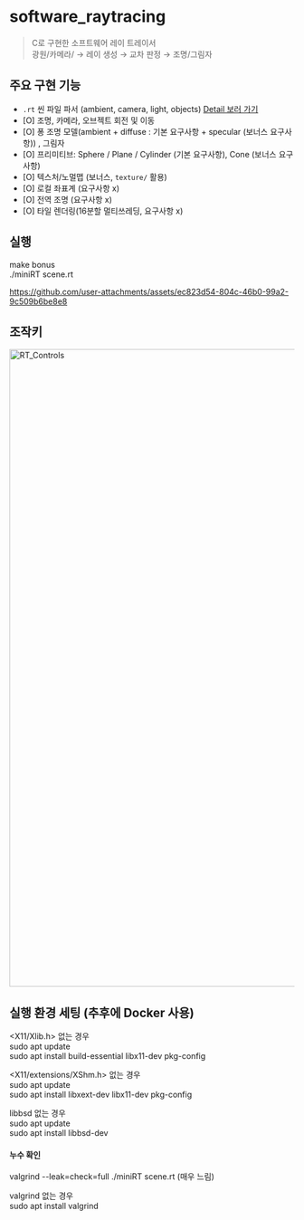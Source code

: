 
# software_raytracing
> C로 구현한 소프트웨어 레이 트레이서  
> 광원/카메라/ → 레이 생성 → 교차 판정 → 조명/그림자  

  
## 주요 구현 기능  
- `.rt` 씬 파일 파서 (ambient, camera, light, objects)  [Detail 보러 가기](docs/DETAIL_1_ENVIRONMENT_AND_PARSER.md)
- [O] 조명, 카메라, 오브젝트 회전 및 이동  
- [O] 퐁 조명 모델(ambient + diffuse : 기본 요구사항 + specular (보너스 요구사항)) , 그림자  
- [O] 프리미티브: Sphere / Plane / Cylinder (기본 요구사항), Cone (보너스 요구사항)  
- [O] 텍스처/노멀맵 (보너스, `texture/` 활용)  
- [O] 로컬 좌표계 (요구사항 x)  
- [O] 전역 조명 (요구사항 x)  
- [O] 타일 렌더링(16분할 멀티쓰레딩, 요구사항 x)  



## 실행  
  make bonus  
  ./miniRT scene.rt  



https://github.com/user-attachments/assets/ec823d54-804c-46b0-99a2-9c509b6be8e8




## 조작키
  <img width="3373" height="1127" alt="RT_Controls" src="https://github.com/user-attachments/assets/4aeab5d4-0435-497e-bb05-cb7d25032e91" />


## 실행 환경 세팅 (추후에 Docker 사용)  
<X11/Xlib.h> 없는 경우   
sudo apt update  
sudo apt install build-essential libx11-dev pkg-config  

<X11/extensions/XShm.h> 없는 경우  
sudo apt update  
sudo apt install libxext-dev libx11-dev pkg-config  

libbsd 없는 경우  
sudo apt update  
sudo apt install libbsd-dev  

#### 누수 확인  
valgrind --leak=check=full ./miniRT scene.rt (매우 느림)  

valgrind 없는 경우  
sudo apt install valgrind  



  
  
